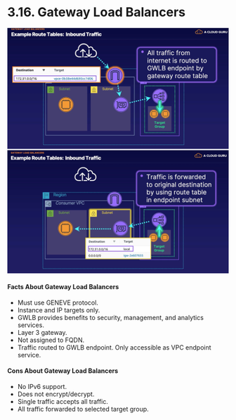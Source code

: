 # 3.16. Gateway Load Balancers

![GWLB_1](./../assets/gwlb_inbound_1.png?raw=true)
![GWLB_2](./../assets/gwlb_inbound_2.png?raw=true)

#### Facts About Gateway Load Balancers

- Must use GENEVE protocol.
- Instance and IP targets only.
- GWLB provides benefits to security, management, and analytics services.
- Layer 3 gateway.
- Not assigned to FQDN.
- Traffic routed to GWLB endpoint. Only accessible as VPC endpoint service.

#### Cons About Gateway Load Balancers

- No IPv6 support.
- Does not encrypt/decrypt.
- Single traffic accepts all traffic.
- All traffic forwarded to selected target group.
